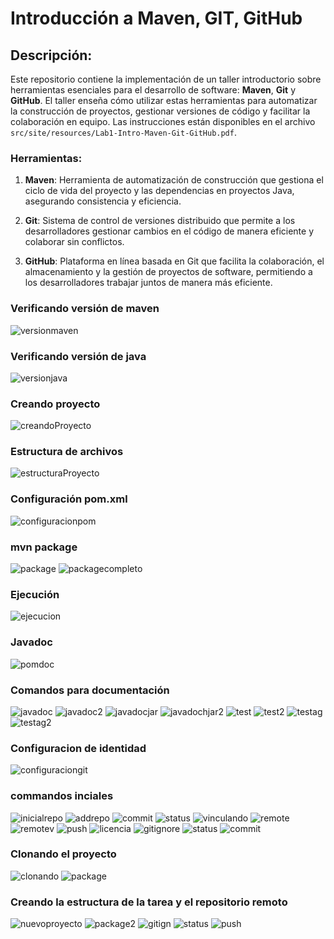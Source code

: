 # Introducción a Maven, GIT, GitHub
## Descripción:
Este repositorio contiene la implementación de un taller introductorio sobre herramientas esenciales para el desarrollo de software: **Maven**, **Git** y **GitHub**. El taller enseña cómo utilizar estas herramientas para automatizar la construcción de proyectos, gestionar versiones de código y facilitar la colaboración en equipo. Las instrucciones están disponibles en el archivo `src/site/resources/Lab1-Intro-Maven-Git-GitHub.pdf`.

### Herramientas:

1.  **Maven**: Herramienta de automatización de construcción que gestiona el ciclo de vida del proyecto y las dependencias en proyectos Java, asegurando consistencia y eficiencia.
    
2.  **Git**: Sistema de control de versiones distribuido que permite a los desarrolladores gestionar cambios en el código de manera eficiente y colaborar sin conflictos.
    
3.  **GitHub**: Plataforma en línea basada en Git que facilita la colaboración, el almacenamiento y la gestión de proyectos de software, permitiendo a los desarrolladores trabajar juntos de manera más eficiente.

### Verificando versión de maven
![versionmaven](src/site/resources/version-maven.png)
### Verificando versión de java
![versionjava](src/site/resources/version-java.png)
### Creando proyecto
![creandoProyecto](src/site/resources/creando-proyecto.png)
### Estructura de archivos
![estructuraProyecto](src/site/resources/estructura-proyecto.png)
### Configuración pom.xml
![configuracionpom](src/site/resources/configuracion-pom.png)
### mvn package
![package](src/site/resources/package.png)
![packagecompleto](src/site/resources/packagecomp.png)
### Ejecución
![ejecucion](src/site/resources/ejecucion.png)
### Javadoc
![pomdoc](src/site/resources/javadocpom.png)
### Comandos para documentación
![javadoc](src/site/resources/javadoc.png)
![javadoc2](src/site/resources/javadoc2.png)
![javadocjar](src/site/resources/javadocjar.png)
![javadochjar2](src/site/resources/javadocjar2.png)
![test](src/site/resources/test.png)
![test2](src/site/resources/test2.png)
![testag](src/site/resources/test-ag.png)
![testag2](src/site/resources/test-ag2.png)
### Configuracion de identidad
![configuraciongit](src/site/resources/configuracion-git.png)
### commandos inciales
![inicialrepo](src/site/resources/inicial-repo.png)
![addrepo](src/site/resources/add-repo.png)
![commit](src/site/resources/commit.png)
![status](src/site/resources/status.png)
![vinculando](src/site/resources/vinculando.png)
![remote](src/site/resources/remote.png)
![remotev](src/site/resources/remote-v.png)
![push](src/site/resources/push.png)
![licencia](src/site/resources/licencia.png)
![gitignore](src/site/resources/gitignore.png)
![status](src/site/resources/status-final.png)
![commit](src/site/resources/commit-final.png)
### Clonando el proyecto
![clonando](src/site/resources/clonando.png)
![package](src/site/resources/package-clonado.png)
### Creando la estructura de la tarea y el repositorio remoto
![nuevoproyecto](src/site/resources/nuevo-proyecto.png)
![package2](src/site/resources/package2.png)
![gitign](src/site/resources/gitign.png)
![status](src/site/resources/status-clonando.png)
![push](src/site/resources/push-final.png)